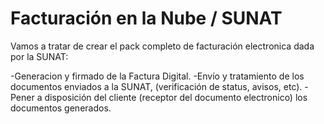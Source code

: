# Facturación en la Nube / SUNAT

Vamos a tratar de crear el pack completo de facturación electronica dada por la SUNAT:

-Generacion y firmado de la Factura Digital.
-Envío y tratamiento de los documentos enviados a la SUNAT, (verificación de status, avisos, etc).
-Pener a disposición del cliente (receptor del documento electronico) los documentos generados.
